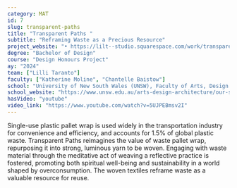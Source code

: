 ```yaml
---
category: MAT
id: 7
slug: transparent-paths
title: "Transparent Paths "
subtitle: "Reframing Waste as a Precious Resource"
project_website: "•	https://lilt--studio.squarespace.com/work/transparentpaths "
degree: "Bachelor of Design"
course: "Design Honours Project"
ay: "2024"
team: ["Lilli Taranto"]
faculty: ["Katherine Moline", "Chantelle Baistow"]
school: "University of New South Wales (UNSW), Faculty of Arts, Design and Architecture, School of Art & Design,, Sydney, Australia"
school_website: "https://www.unsw.edu.au/arts-design-architecture/our-schools/art-design"
hasVideo: "youtube"
video_link: "https://www.youtube.com/watch?v=5UJPEBmsv2I"
---
```


Single-use plastic pallet wrap is used widely in the transportation industry for convenience and efficiency, and accounts for 1.5% of global plastic waste. Transparent Paths reimagines the value of waste pallet wrap, repurposing it into strong, luminous yarn to be woven. Engaging with waste material through the meditative act of weaving a reflective practice is fostered, promoting both spiritual well-being and sustainability in a world shaped by overconsumption. The woven textiles reframe waste as a valuable resource for reuse.
